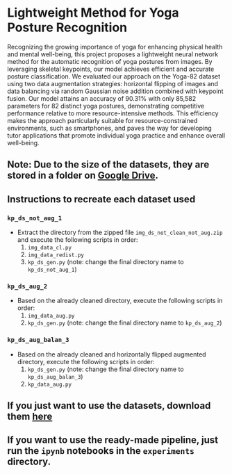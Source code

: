 # Lightweight Method for Yoga Posture Recognition

Recognizing the growing importance of yoga for enhancing physical health and mental well-being, this project proposes a lightweight neural network method for the automatic recognition of yoga postures from images. By leveraging skeletal keypoints, our model achieves efficient and accurate posture classification. We evaluated our approach on the Yoga-82 dataset using two data augmentation strategies: horizontal flipping of images and data balancing via random Gaussian noise addition combined with keypoint fusion. Our model attains an accuracy of 90.31\% with only 85,582 parameters for 82 distinct yoga postures, demonstrating competitive performance relative to more resource-intensive methods. This efficiency makes the approach particularly suitable for resource-constrained environments, such as smartphones, and paves the way for developing tutor applications that promote individual yoga practice and enhance overall well-being.

## **Note:** Due to the size of the datasets, they are stored in a folder on [Google Drive](https://drive.google.com/drive/folders/1J22NMrp7-ASANnqbkdPJ8ay9WPHqV_VG?usp=sharing).

## Instructions to recreate each dataset used

### **`kp_ds_not_aug_1`**

- Extract the directory from the zipped file `img_ds_not_clean_not_aug.zip` and execute the following scripts in order:
  1. `img_data_cl.py`
  2. `img_data_redist.py`
  3. `kp_ds_gen.py` (note: change the final directory name to `kp_ds_not_aug_1`)

### **`kp_ds_aug_2`**

- Based on the already cleaned directory, execute the following scripts in order:
  1. `img_data_aug.py`
  2. `kp_ds_gen.py` (note: change the final directory name to `kp_ds_aug_2`)

### **`kp_ds_aug_balan_3`**

- Based on the already cleaned and horizontally flipped augmented directory, execute the following scripts in order:
  1. `kp_ds_gen.py` (note: change the final directory name to `kp_ds_aug_balan_3`)
  2. `kp_data_aug.py`

## **If you just want to use the datasets, download them [here](https://drive.google.com/drive/folders/1J22NMrp7-ASANnqbkdPJ8ay9WPHqV_VG?usp=sharing)**

## **If you want to use the ready-made pipeline, just run the `ipynb` notebooks in the `experiments` directory.**
